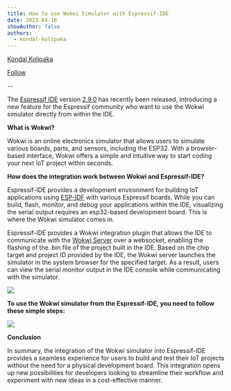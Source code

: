 ```yaml
---
title: How to use Wokwi Simulator with Espressif-IDE
date: 2023-04-16
showAuthor: false
authors: 
  - kondal-kolipaka
---
```

[Kondal Kolipaka](https://medium.com/@kondal.kolipaka?source=post_page-----7807eb6ab478--------------------------------)

[Follow](https://medium.com/m/signin?actionUrl=https%3A%2F%2Fmedium.com%2F_%2Fsubscribe%2Fuser%2F4f2e7eb30782&operation=register&redirect=https%3A%2F%2Fblog.espressif.com%2Fhow-to-use-wokwi-simulator-with-espressif-ide-7807eb6ab478&user=Kondal+Kolipaka&userId=4f2e7eb30782&source=post_page-4f2e7eb30782----7807eb6ab478---------------------post_header-----------)

--

The [Espressif IDE](https://github.com/espressif/idf-eclipse-plugin/blob/master/docs/Espressif-IDE.md) version [2.9.0](https://github.com/espressif/idf-eclipse-plugin/releases/tag/v2.9.0) has recently been released, introducing a new feature for the Espressif community who want to use the Wokwi simulator directly from within the IDE.

__What is Wokwi?__ 

Wokwi is an online electronics simulator that allows users to simulate various boards, parts, and sensors, including the ESP32. With a browser-based interface, Wokwi offers a simple and intuitive way to start coding your next IoT project within seconds.

__How does the integration work between Wokwi and Espressif-IDE?__ 

Espressif-IDE provides a development environment for building IoT applications using [ESP-IDF](https://github.com/espressif/esp-idf) with various Espressif boards. While you can build, flash, monitor, and debug your applications within the IDE, visualizing the serial output requires an esp32-based development board. This is where the Wokwi simulator comes in.

Espressif-IDE provides a Wokwi integration plugin that allows the IDE to communicate with the [Wokwi Server](https://github.com/MabezDev/wokwi-server/) over a websocket, enabling the flashing of the .bin file of the project built in the IDE. Based on the chip target and project ID provided by the IDE, the Wokwi server launches the simulator in the system browser for the specified target. As a result, users can view the serial monitor output in the IDE console while communicating with the simulator.

![](https://miro.medium.com/v2/resize:fit:640/format:webp/1*8y4vcOt9UW59QmTqXNVm7g.png)

__To use the Wokwi simulator from the Espressif-IDE, you need to follow these simple steps:__ 

![](https://miro.medium.com/v2/resize:fit:640/format:webp/1*4mR4t22FmFZOeeyhSFOjRg.gif)

__Conclusion__ 

In summary, the integration of the Wokwi simulator into Espressif-IDE provides a seamless experience for users to build and test their IoT projects without the need for a physical development board. This integration opens up new possibilities for developers looking to streamline their workflow and experiment with new ideas in a cost-effective manner.
